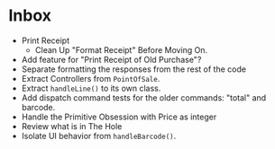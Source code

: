 # Inbox

- Print Receipt
  - Clean Up "Format Receipt" Before Moving On.
- Add feature for "Print Receipt of Old Purchase"?
- Separate formatting the responses from the rest of the code
- Extract Controllers from `PointOfSale`.
- Extract `handleLine()` to its own class.
- Add dispatch command tests for the older commands: "total" and barcode.
- Handle the Primitive Obsession with Price as integer
- Review what is in The Hole
- Isolate UI behavior from `handleBarcode()`.
